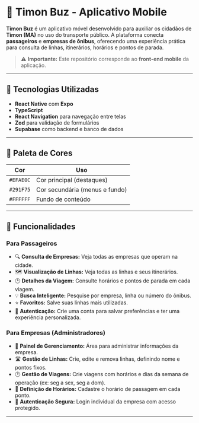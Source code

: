 
# 🚌 Timon Buz - Aplicativo Mobile

**Timon Buz** é um aplicativo móvel desenvolvido para auxiliar os cidadãos de **Timon (MA)** no uso do transporte público. A plataforma conecta **passageiros** e **empresas de ônibus**, oferecendo uma experiência prática para consulta de linhas, itinerários, horários e pontos de parada.

> ⚠️ **Importante:** Este repositório corresponde ao **front-end mobile** da aplicação.

---

## 🚀 Tecnologias Utilizadas

- **React Native** com **Expo**
- **TypeScript**
- **React Navigation** para navegação entre telas
- **Zod** para validação de formulários
- **Supabase** como backend e banco de dados

---

## 🎨 Paleta de Cores

| Cor         | Uso                          |
|-------------|------------------------------|
| `#EFAE0C`   | Cor principal (destaques)     |
| `#291F75`   | Cor secundária (menus e fundo)|
| `#FFFFFF`   | Fundo de conteúdo             |

---

## 👥 Funcionalidades

### Para Passageiros

- 🔍 **Consulta de Empresas:** Veja todas as empresas que operam na cidade.
- 🗺️ **Visualização de Linhas:** Veja todas as linhas e seus itinerários.
- 🕒 **Detalhes da Viagem:** Consulte horários e pontos de parada em cada viagem.
- 💡 **Busca Inteligente:** Pesquise por empresa, linha ou número do ônibus.
- ⭐ **Favoritos:** Salve suas linhas mais utilizadas.
- 🔐 **Autenticação:** Crie uma conta para salvar preferências e ter uma experiência personalizada.

### Para Empresas (Administradores)

- 🧭 **Painel de Gerenciamento:** Área para administrar informações da empresa.
- 🛣️ **Gestão de Linhas:** Crie, edite e remova linhas, definindo nome e pontos fixos.
- 🕑 **Gestão de Viagens:** Crie viagens com horários e dias da semana de operação (ex: seg a sex, seg a dom).
- 📍 **Definição de Horários:** Cadastre o horário de passagem em cada ponto.
- 🔐 **Autenticação Segura:** Login individual da empresa com acesso protegido.

---
